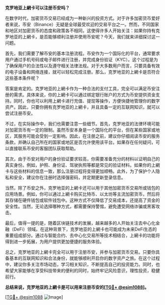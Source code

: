 **克罗地亚上網卡可以注册币安吗？**

在数字时代，加密货币交易已经成为一种新兴的投资方式。对于许多加密货币爱好者来说，币安（Binance）无疑是全球最受欢迎的交易平台之一。然而，不同国家和地区对加密货币的态度和政策各不相同，这使得许多人开始关注：如果你持有克罗地亚的上網卡，是否能够顺利注册并使用币安呢？今天，我们就来详细探讨这一问题。

首先，我们需要了解币安的基本注册流程。币安作为一个国际化的平台，通常要求用户通过手机号码或电子邮件进行注册，并完成身份验证（KYC）。这个过程是为了确保用户的合法性以及遵守相关法律法规。对于大多数用户而言，只要具备有效的电子设备和网络连接，就可以轻松完成注册。那么，克罗地亚的上網卡是否符合这些基本条件呢？

答案是肯定的。克罗地亚的上網卡作为一种合法的支付工具，完全可以满足币安注册的需求。具体来说，你的上網卡可以通过绑定银行账户的方式为币安提供资金支持。同时，你也可以利用上網卡进行充值、提现等操作，方便快捷地管理你的数字资产。因此，只要你拥有克罗地亚的上網卡，并且具备一定的互联网知识，就可以尝试注册币安。

不过，在实际操作中，我们也需要注意一些细节。首先，克罗地亚的法律环境可能对加密货币有一定的限制。虽然币安本身是一个国际化的平台，但在某些国家或地区，其服务可能会受到一定影响。因此，在注册之前，建议你仔细阅读币安的服务条款，并确认自己所在的国家或地区是否允许使用该平台。如果存在任何疑问，可以直接联系币安的客服团队获取帮助。

其次，由于币安对用户的身份验证要求较高，你需要准备充分的材料以证明自己的真实身份。例如，护照、身份证、驾驶执照等都是常见的验证材料。如果你的上網卡与这些材料的信息一致，那么注册过程将变得更加顺畅。此外，为了保护个人隐私和安全，建议你在注册时选择强密码，并定期更新登录信息。

当然，除了币安之外，克罗地亚的上網卡还可以用于其他加密货币交易所或钱包的应用场景。例如，你可以通过上網卡购买比特币、以太坊等主流加密货币，然后将其存储在硬件钱包或软件钱包中。这种方式不仅降低了交易成本，还提高了资金的安全性。当然，无论选择哪种方式，都需要保持警惕，避免遭受网络诈骗或黑客攻击。

最后，值得一提的是，随着区块链技术的发展，越来越多的人开始关注去中心化金融（DeFi）领域。在这种背景下，克罗地亚的上網卡也可能成为未来DeFi生态的重要组成部分。通过与智能合约、去中心化交易所等技术相结合，上網卡的功能将得到进一步拓展，为用户提供更加便捷的服务体验。

总之，克罗地亚的上網卡完全可以用于注册币安，并参与加密货币交易。只要你具备基本的互联网知识和合法身份，就能够顺利开启你的数字资产之旅。在这个过程中，建议你多关注市场动态，学习相关知识，不断提高自己的投资能力。同时，也希望大家能够在享受科技带来的便利的同时，始终牢记风险意识，理性投资，稳健前行。

**总结来说，克罗地亚的上網卡是可以用来注册币安的[[TG💪+ @esim1088](https://t.me/s/esim1088)]。**

[[TG💪+ @esim1088](https://t.me/s/esim1088) ![Image](https://i.postimg.cc/4NQfJmqS/Snipaste-2025-05-13-00-14-12.png)]